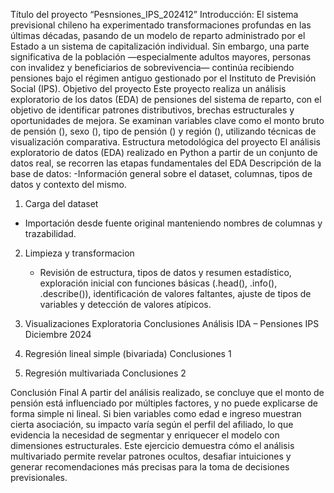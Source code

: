 Título del proyecto
“Pesnsiones_IPS_202412”
 Introducción: 
El sistema previsional chileno ha experimentado transformaciones profundas en las últimas décadas, pasando de un modelo de reparto administrado por el Estado a un sistema de capitalización individual. Sin embargo, una parte significativa de la población —especialmente adultos mayores, personas con invalidez y beneficiarios de sobrevivencia— continúa recibiendo pensiones bajo el régimen antiguo gestionado por el Instituto de Previsión Social (IPS).
Objetivo del proyecto
Este proyecto realiza un análisis exploratorio de los datos (EDA) de pensiones del sistema de reparto, con el objetivo de identificar patrones distributivos, brechas estructurales y oportunidades de mejora. Se examinan variables clave como el monto bruto de pensión (), sexo (), tipo de pensión () y región (), utilizando técnicas de visualización comparativa.
Estructura metodológica del proyecto
El análisis exploratorio de datos (EDA) realizado en Python a partir de un conjunto de datos real, se recorren las etapas fundamentales del EDA
Descripción de la base de datos: 
-Información general sobre el dataset, columnas, tipos de datos y contexto del mismo.
1.  Carga del dataset
   - Importación desde fuente original manteniendo nombres de columnas y trazabilidad.
2. Limpieza y transformacion
    - Revisión de estructura, tipos de datos y resumen estadístico, exploración inicial con
      funciones básicas (.head(), .info(), .describe()), identificación de valores faltantes, ajuste
     de tipos de variables y detección de valores atípicos.

3. Visualizaciones Exploratoria
    Conclusiones Análisis IDA – Pensiones IPS Diciembre 2024
4. Regresión lineal simple (bivariada)
   Conclusiones 1
5. Regresión multivariada
   Conclusiones 2

 Conclusión Final 
A partir del análisis realizado, se concluye que el monto de pensión está influenciado por múltiples factores, y no puede explicarse de forma simple ni lineal. Si bien variables como edad e ingreso muestran cierta asociación, su impacto varía según el perfil del afiliado, lo que evidencia la necesidad de segmentar y enriquecer el modelo con dimensiones estructurales. Este ejercicio demuestra cómo el análisis multivariado permite revelar patrones ocultos, desafiar intuiciones y generar recomendaciones más precisas para la toma de decisiones previsionales.
